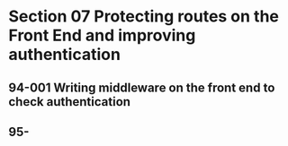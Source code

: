 # Section 07 Protecting routes on the Front End and improving authentication

## 94-001 Writing middleware on the front end to check authentication
## 95-